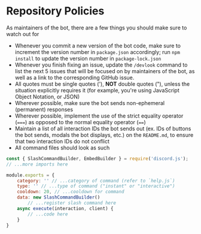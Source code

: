 # Repository Policies
As maintainers of the bot, there are a few things you should make sure to watch out for

- Whenever you commit a new version of the bot code, make sure to increment the version number in `package.json` accordingly; run `npm install` to update the version number in `package-lock.json`
- Whenever you finish fixing an issue, update the `/devlook` command to list the next 5 issues that will be focused on by maintainers of the bot, as well as a link to the corresponding GitHub issue.
- All quotes must be single quotes ('), **NOT** double quotes ("), unless the situation explicitly requires it (for example, you're using JavaScript Object Notation, or JSON)
- Wherever possible, make sure the bot sends non-ephemeral (permanent) responses
- Wherever possible, implement the use of the strict equality operator (`===`) as opposed to the normal equality operator (`==`)
- Maintain a list of all interaction IDs the bot sends out (ex. IDs of buttons the bot sends, modals the bot displays, etc.) on the `README.md`, to ensure that two interaction IDs do not conflict
- All command files should look as such
```js
const { SlashCommandBuilder, EmbedBuilder } = require('discord.js');
// ...more imports here

module.exports = {
    category: '' // ...category of command (refer to `help.js`)
    type: '' // ...type of command ("instant" or "interactive")
    cooldown: 20, // ...cooldown for command
    data: new SlashCommandBuilder()
        // ...register slash command here
    async execute(interaction, client) {
        // ...code here
    }
}

```